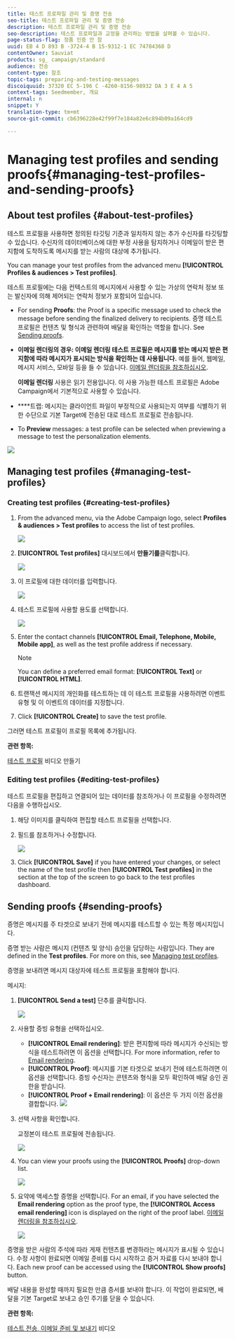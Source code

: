 ```yaml
---
title: 테스트 프로파일 관리 및 증명 전송
seo-title: 테스트 프로파일 관리 및 증명 전송
description: 테스트 프로파일 관리 및 증명 전송
seo-description: 테스트 프로파일과 교정을 관리하는 방법을 살펴볼 수 있습니다.
page-status-flag: 정품 인증 안 함
uuid: EB 4 D 893 B -3724-4 B 15-9312-1 EC 74784368 D
contentOwner: Sauviat
products: sg_ campaign/standard
audience: 전송
content-type: 참조
topic-tags: preparing-and-testing-messages
discoiquuid: 37320 EC 5-196 C -4260-8156-98932 DA 3 E 4 A 5
context-tags: Seedmember, 개요
internal: n
snippet: Y
translation-type: tm+mt
source-git-commit: cb6396228e42f99f7e184a82e6c894b09a164cd9

---
```



# Managing test profiles and sending proofs{#managing-test-profiles-and-sending-proofs}

## About test profiles {#about-test-profiles}

테스트 프로필을 사용하면 정의된 타깃팅 기준과 일치하지 않는 추가 수신자를 타깃팅할 수 있습니다. 수신자의 데이터베이스에 대한 부정 사용을 탐지하거나 이메일이 받은 편지함에 도착하도록 메시지를 받는 사람의 대상에 추가됩니다.

You can manage your test profiles from the advanced menu **[!UICONTROL Profiles & audiences > Test profiles]**.

테스트 프로필에는 다음 컨텍스트의 메시지에서 사용할 수 있는 가상의 연락처 정보 또는 발신자에 의해 제어되는 연락처 정보가 포함되어 있습니다.

* For sending **Proofs**: the Proof is a specific message used to check the message before sending the finalized delivery to recipients. 증명 테스트 프로필은 컨텐츠 및 형식과 관련하여 배달을 확인하는 역할을 합니다. See [Sending proofs](../../sending/using/managing-test-profiles-and-sending-proofs.md#sending-proofs).
* **이메일 렌더링의 경우: 이메일 렌더링 테스트 프로필은 메시지를 받는 메시지 받은 편지함에 따라 메시지가 표시되는 방식을 확인하는 데 사용됩니다.** 예를 들어, 웹메일, 메시지 서비스, 모바일 등을 들 수 있습니다. [이메일 렌더링을 참조하십시오](../../sending/using/email-rendering.md).

   **이메일 렌더링** 사용은 읽기 전용입니다. 이 사용 가능한 테스트 프로필은 Adobe Campaign에서 기본적으로 사용할 수 있습니다.

* ****&#x200B;트랩: 메시지는 클라이언트 파일이 부정적으로 사용되는지 여부를 식별하기 위한 수단으로 기본 Target에 전송된 대로 테스트 프로필로 전송됩니다.
* To **Preview** messages: a test profile can be selected when previewing a message to test the personalization elements.

![](assets/test_profile.png)

## Managing test profiles {#managing-test-profiles}

### Creating test profiles {#creating-test-profiles}

1. From the advanced menu, via the Adobe Campaign logo, select **Profiles &amp; audiences &gt; Test profiles** to access the list of test profiles.

   ![](assets/test_profile_creation_1.png)

1. **[!UICONTROL Test profiles]** 대시보드에서 **만들기를**&#x200B;클릭합니다.

   ![](assets/test_profile_creation_2.png)

1. 이 프로필에 대한 데이터를 입력합니다.

   ![](assets/test_profile_creation_3.png)

1. 테스트 프로필에 사용할 용도를 선택합니다.

   ![](assets/test_profile_creation_4.png)

1. Enter the contact channels **[!UICONTROL Email, Telephone, Mobile, Mobile app]**, as well as the test profile address if necessary.

   >[!NOTE]
   >
   >You can define a preferred email format: **[!UICONTROL Text]** or **[!UICONTROL HTML]**.

1. 트랜잭션 메시지의 개인화를 테스트하는 데 이 테스트 프로필을 사용하려면 이벤트 유형 및 이 이벤트의 데이터를 지정합니다.
1. Click **[!UICONTROL Create]** to save the test profile.

그러면 테스트 프로필이 프로필 목록에 추가됩니다.

**관련 항목:**

[테스트 프로필](https://helpx.adobe.com/campaign/kt/acs/using/acs-test-profiles-feature-video-use.html) 비디오 만들기

### Editing test profiles {#editing-test-profiles}

테스트 프로필을 편집하고 연결되어 있는 데이터를 참조하거나 이 프로필을 수정하려면 다음을 수행하십시오.

1. 해당 이미지를 클릭하여 편집할 테스트 프로필을 선택합니다.
1. 필드를 참조하거나 수정합니다.

   ![](assets/test_profile_edit.png)

1. Click **[!UICONTROL Save]** if you have entered your changes, or select the name of the test profile then **[!UICONTROL Test profiles]** in the section at the top of the screen to go back to the test profiles dashboard.

## Sending proofs {#sending-proofs}

증명은 메시지를 주 타겟으로 보내기 전에 메시지를 테스트할 수 있는 특정 메시지입니다.

증명 받는 사람은 메시지 (컨텐츠 및 양식) 승인을 담당하는 사람입니다. They are defined in the **Test profiles**. For more on this, see [Managing test profiles](../../sending/using/managing-test-profiles-and-sending-proofs.md#managing-test-profiles).

증명을 보내려면 메시지 대상자에 테스트 프로필을 포함해야 합니다.

메시지:

1. **[!UICONTROL Send a test]** 단추를 클릭합니다.

   ![](assets/bat_select.png)

1. 사용할 증빙 유형을 선택하십시오.

   * **[!UICONTROL Email rendering]**: 받은 편지함에 따라 메시지가 수신되는 방식을 테스트하려면 이 옵션을 선택합니다. For more information, refer to [Email rendering](../../sending/using/email-rendering.md).
   * **[!UICONTROL Proof]**: 메시지를 기본 타겟으로 보내기 전에 테스트하려면 이 옵션을 선택합니다. 증빙 수신자는 콘텐츠와 형식을 모두 확인하여 배달 승인 권한을 받습니다.
   * **[!UICONTROL Proof + Email rendering]**: 이 옵션은 두 가지 이전 옵션을 결합합니다.
   ![](assets/bat_select1.png)

1. 선택 사항을 확인합니다.

   교정본이 테스트 프로필에 전송됩니다.

   ![](assets/bat_select2.png)

1. You can view your proofs using the **[!UICONTROL Proofs]** drop-down list.

   ![](assets/bat_view.png)

1. 요약에 액세스할 증명을 선택합니다. For an email, if you have selected the **Email rendering** option as the proof type, the **[!UICONTROL Access email rendering]** icon is displayed on the right of the proof label. [이메일 렌더링을 참조하십시오](../../sending/using/email-rendering.md).

   ![](assets/bat_view2.png)

증명을 받은 사람의 주석에 따라 게재 컨텐츠를 변경하라는 메시지가 표시될 수 있습니다. 수정 사항이 완료되면 이메일 준비를 다시 시작하고 증거 자료를 다시 보내야 합니다. Each new proof can be accessed using the **[!UICONTROL Show proofs]** button.

배달 내용을 완성할 때까지 필요한 만큼 증서를 보내야 합니다. 이 작업이 완료되면, 배달을 기본 Target로 보내고 승인 주기를 닫을 수 있습니다.

**관련 항목:**

[테스트 전송, 이메일 준비 및 보내기](https://helpx.adobe.com/campaign/kt/acs/using/acs-sending-test-preparing-sending-email-feature-video-use.html) 비디오
